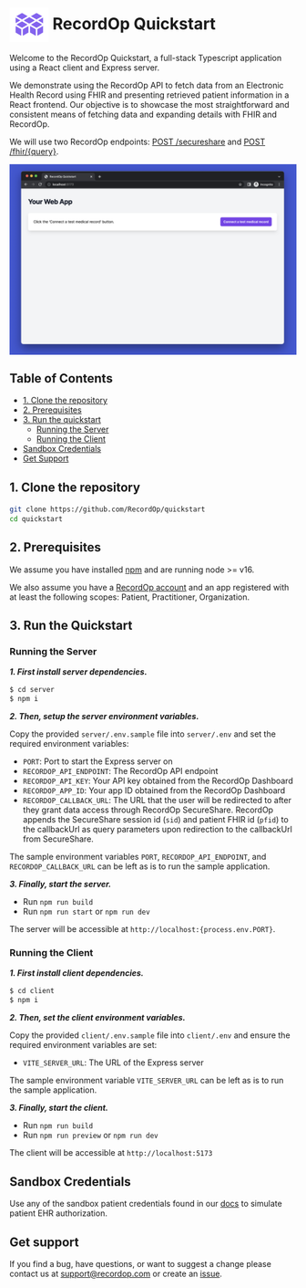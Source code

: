 # <img src="assets/recordOpLogo.png" height="60px" align="center" alt="Recordop logo"> RecordOp Quickstart

Welcome to the RecordOp Quickstart, a full-stack Typescript application using a React client and Express server.

We demonstrate using the RecordOp API to fetch data from an Electronic Health Record using FHIR and presenting retrieved patient information in a React frontend. Our objective is to showcase the most straightforward and consistent means of fetching data and expanding details with FHIR and RecordOp.

We will use two RecordOp endpoints: [POST /secureshare](http://localhost:3000/docs/get-started/api-reference#post-secureshare) and [POST /fhir/{query}](https://www.recordop.com/docs/get-started/api-reference#post-fhirquery).

<img src="assets/recordOpQuickstart.png" align="center" alt="Recordop logo">

## Table of Contents

-   [1. Clone the repository](#1-clone-the-repository)
-   [2. Prerequisites](#2-prerequisites)
-   [3. Run the quickstart](#3-run-the-quickstart)
    -   [Running the Server](#running-the-server)
    -   [Running the Client](#running-the-client)
-   [Sandbox Credentials](#sandbox-credentials)
-   [Get Support](#get-support)

## 1. Clone the repository

```bash
git clone https://github.com/RecordOp/quickstart
cd quickstart
```

## 2. Prerequisites

We assume you have installed [npm](https://www.npmjs.com/get-npm) and are running node >= v16.

We also assume you have a [RecordOp account](https://dashboard.recordop.com) and an app registered with at least the following scopes: Patient, Practitioner, Organization.

## 3. Run the Quickstart

### Running the Server

**_1. First install server dependencies._**

```bash
$ cd server
$ npm i
```

**_2. Then, setup the server environment variables._**

Copy the provided `server/.env.sample` file into `server/.env` and set the required environment variables:

-   `PORT`: Port to start the Express server on
-   `RECORDOP_API_ENDPOINT`: The RecordOp API endpoint
-   `RECORDOP_API_KEY`: Your API key obtained from the RecordOp Dashboard
-   `RECORDOP_APP_ID`: Your app ID obtained from the RecordOp Dashboard
-   `RECORDOP_CALLBACK_URL`: The URL that the user will be redirected to after they grant data access through RecordOp SecureShare. RecordOp appends the SecureShare session id (`sid`) and patient FHIR id (`pfid`) to the callbackUrl as query parameters upon redirection to the callbackUrl from SecureShare.

The sample environment variables `PORT`, `RECORDOP_API_ENDPOINT`, and `RECORDOP_CALLBACK_URL` can be left as is to run the sample application.

**_3. Finally, start the server._**

-   Run `npm run build`
-   Run `npm run start` or `npm run dev`

The server will be accessible at `http://localhost:{process.env.PORT}`.

### Running the Client

**_1. First install client dependencies._**

```bash
$ cd client
$ npm i
```

**_2. Then, set the client environment variables._**

Copy the provided `client/.env.sample` file into `client/.env` and ensure the required environment variables are set:

-   `VITE_SERVER_URL`: The URL of the Express server

The sample environment variable `VITE_SERVER_URL` can be left as is to run the sample application.

**_3. Finally, start the client._**

-   Run `npm run build`
-   Run `npm run preview` or `npm run dev`

The client will be accessible at `http://localhost:5173`

## Sandbox Credentials

Use any of the sandbox patient credentials found in our [docs](https://www.recordop.com/docs/get-started/sandbox) to simulate patient EHR authorization.

## Get support

If you find a bug, have questions, or want to suggest a change please contact us at [support@recordop.com](mailto:support@recordop.com) or create an [issue](https://github.com/RecordOp/quickstart/issues).
